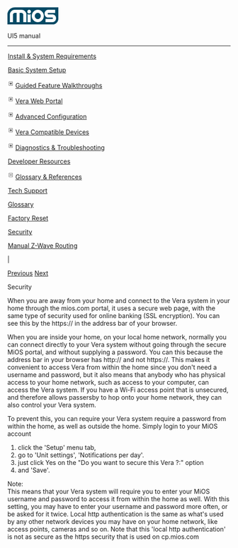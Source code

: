![](skins/mios/images/logo.png)

UI5 manual

  
---  
  
![](images/spacer.gif)[Install & System
Requirements](index.html#!docs5/installation_and_system_requirements_en_3pro_all.md)

![](images/spacer.gif)[Basic System Setup ](index.html#!docs5/getting_started_en_3pro_all.md)

![](skins/mios/images/plus.gif)[Guided Feature Walkthroughs
](features_en_3pro_all.html)

![](skins/mios/images/plus.gif)[Vera Web Portal](index.html#!docs5/web_portal_en_3pro_all.md)

![](skins/mios/images/plus.gif)[Advanced
Configuration](index.html#!docs5/advanced_configuration_en_3pro_all.md)

![](skins/mios/images/plus.gif)[Vera Compatible
Devices](index.html#!docs5/supported_hardware_en_3pro_all.md)

![](skins/mios/images/plus.gif)[Diagnostics &
Troubleshooting](index.html#!docs5/troubleshooting_en_3pro_all.md)

![](images/spacer.gif)[Developer Resources](index.html#!docs5/developers_en_3pro_all.md)

![](skins/mios/images/minus.gif)[Glossary &
References](index.html#!docs5/reference_en_3pro_all.md)

![](images/spacer.gif)[Tech Support](index.html#!docs5/tech_support_en_3pro_all.md)

![](images/spacer.gif)[Glossary](index.html#!docs5/glossary_en_3pro_all.md)

![](images/spacer.gif)[Factory Reset](index.html#!docs5/factory_reset_en_3pro_all.md)

![](images/spacer.gif)[Security](index.html#!docs5/security_en_3pro_all.md)

![](images/spacer.gif)[Manual Z-Wave Routing](index.html#!docs5/ManualRoute_en_3pro_all.md)

|

[Previous](index.html#!docs5/factory_reset_en_3pro_all.md)
[Next](index.html#!docs5/ManualRoute_en_3pro_all.md)

Security

  

When you are away from your home and connect to the Vera system in your home
through the mios.com portal, it uses a secure web page, with the same type of
security used for online banking (SSL encryption).  You can see this by the
https:// in the address bar of your browser.  
  
When you are inside your home, on your local home network, normally you can
connect directly to your  Vera  system without going through the secure MiOS
portal, and without supplying a password.  You can this because the address
bar in your browser has http:// and not https://.  This makes it convenient to
access  Vera from within the home since you don't need a username and
password, but it also means that anybody who has physical access to your home
network, such as access to your computer, can access the  Vera system.  If you
have a Wi-Fi access point that is unsecured, and therefore allows passersby to
hop onto your home network, they can also control your  Vera system.  
  
To prevent this, you can require your  Vera system require a password from
within the home, as well as outside the home.  Simply login to your MiOS
account  
1. click the 'Setup' menu tab,   
2. go to 'Unit settings', 'Notifications per day'.  
3. just click Yes on the "Do you want to secure this  Vera ?:" option  
4.  and 'Save'.  
  
  
  
  
Note:  
 This means that your  Vera system will require you to enter your MiOS
username and password to access it from within the home as well.  With this
setting, you may have to enter your username and password more often, or be
asked for it twice.  Local http authentication is the same as what's used by
any other network devices you may have on your home network, like access
points, cameras and so on.  Note that this 'local http authentication' is not
as secure as the https security that is used on cp.mios.com  

  

